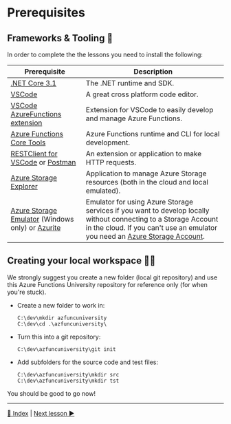 # Prerequisites

## Frameworks & Tooling 🧰

In order to complete the the lessons you need to install the following:

| Prerequisite | Description
|-|-
|[.NET Core 3.1](https://dotnet.microsoft.com/download/dotnet-core)| The .NET runtime and SDK.
|[VSCode](https://code.visualstudio.com/Download)|A great cross platform code editor.
|[VSCode AzureFunctions extension](https://github.com/Microsoft/vscode-azurefunctions)| Extension for VSCode to easily develop and manage Azure Functions.
|[Azure Functions Core Tools](https://github.com/Azure/azure-functions-core-tools)|Azure Functions runtime and CLI for local development.
|[RESTClient for VSCode](https://marketplace.visualstudio.com/items?itemName=humao.rest-client) or [Postman](https://www.postman.com/)|An extension or  application to make HTTP requests.
|[Azure Storage Explorer](https://azure.microsoft.com/en-us/features/storage-explorer/)|Application to manage Azure Storage resources (both in the cloud and local emulated).
|[Azure Storage Emulator](https://docs.microsoft.com/en-us/azure/storage/common/storage-use-emulator) (Windows only) or [Azurite](https://docs.microsoft.com/en-us/azure/storage/common/storage-use-azurite)| Emulator for using Azure Storage services if you want to develop locally without connecting to a Storage Account in the cloud. If you can't use an emulator you need an [Azure Storage Account](https://docs.microsoft.com/en-us/azure/storage/common/storage-account-create?tabs=azure-portal).

## Creating your local workspace 👩‍💻

We strongly suggest you create a new folder (local git repository) and use this Azure Functions University repository for reference only (for when you're stuck).

- Create a new folder to work in:

    ```
    C:\dev\mkdir azfuncuniversity
    C:\dev\cd .\azfuncuniversity\
    ```

- Turn this into a git repository:

    ```
    C:\dev\azfuncuniversity\git init
    ```

- Add subfolders for the source code and test files:

    ```
    C:\dev\azfuncuniversity\mkdir src
    C:\dev\azfuncuniversity\mkdir tst
    ```

You should be good to go now!

---
[🔼 Index](_index.md) | [Next lesson ▶](http.md)
